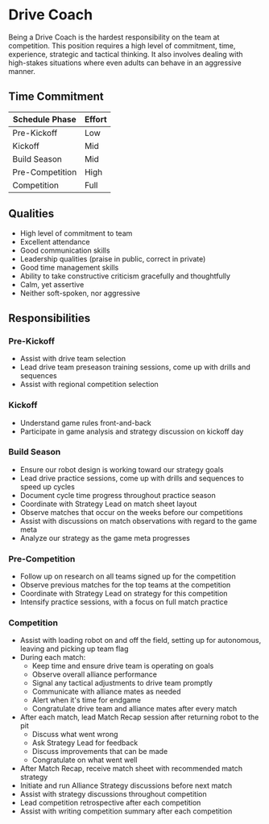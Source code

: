 # Drive Coach

Being a Drive Coach is the hardest responsibility on the team at competition.
This position requires a high level of commitment, time, experience, strategic and tactical thinking.
It also involves dealing with high-stakes situations where even adults can behave in an aggressive manner.

## Time Commitment

| Schedule Phase     | Effort   |
|--------------------|----------|
| Pre-Kickoff        | Low      |
| Kickoff            | Mid      |
| Build Season       | Mid      |
| Pre-Competition    | High     |
| Competition        | Full     |

## Qualities
 - High level of commitment to team
 - Excellent attendance
 - Good communication skills
 - Leadership qualities (praise in public, correct in private)
 - Good time management skills
 - Ability to take constructive criticism gracefully and thoughtfully
 - Calm, yet assertive
 - Neither soft-spoken, nor aggressive

## Responsibilities

### Pre-Kickoff
 - Assist with drive team selection
 - Lead drive team preseason training sessions, come up with drills and sequences
 - Assist with regional competition selection

### Kickoff
 - Understand game rules front-and-back
 - Participate in game analysis and strategy discussion on kickoff day

### Build Season
 - Ensure our robot design is working toward our strategy goals
 - Lead drive practice sessions, come up with drills and sequences to speed up cycles
 - Document cycle time progress throughout practice season
 - Coordinate with Strategy Lead on match sheet layout
 - Observe matches that occur on the weeks before our competitions
 - Assist with discussions on match observations with regard to the game meta
 - Analyze our strategy as the game meta progresses

### Pre-Competition
 - Follow up on research on all teams signed up for the competition
 - Observe previous matches for the top teams at the competition
 - Coordinate with Strategy Lead on strategy for this competition
 - Intensify practice sessions, with a focus on full match practice

### Competition
 - Assist with loading robot on and off the field, setting up for autonomous, leaving and picking up team flag
 - During each match:
    - Keep time and ensure drive team is operating on goals
    - Observe overall alliance performance
    - Signal any tactical adjustments to drive team promptly
    - Communicate with alliance mates as needed
    - Alert when it's time for endgame
    - Congratulate drive team and alliance mates after every match
 - After each match, lead Match Recap session after returning robot to the pit
    - Discuss what went wrong
    - Ask Strategy Lead for feedback
    - Discuss improvements that can be made
    - Congratulate on what went well
 - After Match Recap, receive match sheet with recommended match strategy
 - Initiate and run Alliance Strategy discussions before next match
 - Assist with strategy discussions throughout competition
 - Lead competition retrospective after each competition
 - Assist with writing competition summary after each competition
